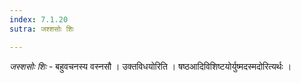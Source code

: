```yaml
---
index: 7.1.20
sutra: जश्शसोः शिः

---
```

_जस्शसोः शिः_ - बहुवचनस्य वस्नसौ । उक्तविधयोरिति । षष्ठआदिविशिष्टयोर्युष्मदस्मदोरित्यर्थः । 